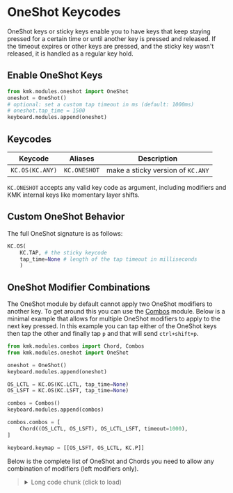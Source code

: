 # OneShot Keycodes

OneShot keys or sticky keys enable you to have keys that keep staying pressed
for a certain time or until another key is pressed and released.
If the timeout expires or other keys are pressed, and the sticky key wasn't
released, it is handled as a regular key hold.

## Enable OneShot Keys

```python
from kmk.modules.oneshot import OneShot
oneshot = OneShot()
# optional: set a custom tap timeout in ms (default: 1000ms)
# oneshot.tap_time = 1500
keyboard.modules.append(oneshot)
```

## Keycodes

|Keycode          | Aliases      |Description                       |
|-----------------|--------------|----------------------------------|
|`KC.OS(KC.ANY)`  | `KC.ONESHOT` |make a sticky version of `KC.ANY` |

`KC.ONESHOT` accepts any valid key code as argument, including modifiers and KMK
internal keys like momentary layer shifts.

## Custom OneShot Behavior

The full OneShot signature is as follows:

```python
KC.OS(
    KC.TAP, # the sticky keycode
    tap_time=None # length of the tap timeout in milliseconds
    )
```

## OneShot Modifier Combinations

The OneShot module by default cannot apply two OneShot modifiers to another key. To get around this you can use the [Combos](combos.md) module. Below is a minimal example that allows for multiple OneShot modifiers to apply to the next key pressed. In this example you can tap either of the OneShot keys then tap the other and finally tap `p` and that will send `ctrl+shift+p`.

```python
from kmk.modules.combos import Chord, Combos
from kmk.modules.oneshot import OneShot

oneshot = OneShot()
keyboard.modules.append(oneshot)

OS_LCTL = KC.OS(KC.LCTL, tap_time=None)
OS_LSFT = KC.OS(KC.LSFT, tap_time=None)

combos = Combos()
keyboard.modules.append(combos)

combos.combos = [
    Chord((OS_LCTL, OS_LSFT), OS_LCTL_LSFT, timeout=1000),
]

keyboard.keymap = [[OS_LSFT, OS_LCTL, KC.P]]
```

Below is the complete list of OneShot and Chords you need to allow any combination of modifiers (left modifiers only).

> <details>
>     <summary>Long code chunk (click to load)</summary>
> 
>     ```python
>     OS_LCTL = KC.OS(KC.LCTL, tap_time=None)
>     OS_LSFT = KC.OS(KC.LSFT, tap_time=None)
>     OS_LGUI = KC.OS(KC.LGUI, tap_time=None)
>     OS_LALT = KC.OS(KC.LALT, tap_time=None)
> 
>     OS_LCTL_LSFT = KC.OS(KC.LCTL(OS_LSFT), tap_time=None)
>     OS_LCTL_LALT = KC.OS(KC.LCTL(OS_LALT), tap_time=None)
>     OS_LCTL_LGUI = KC.OS(KC.LCTL(OS_LGUI), tap_time=None)
>     OS_LSFT_LALT = KC.OS(KC.LSFT(OS_LALT), tap_time=None)
>     OS_LSFT_LGUI = KC.OS(KC.LSFT(OS_LGUI), tap_time=None)
>     OS_LALT_LGUI = KC.OS(KC.LALT(OS_LGUI), tap_time=None)
> 
>     OS_LCTL_LSFT_LGUI = KC.OS(KC.LCTL(KC.LSFT(OS_LGUI)), tap_time=None)
>     OS_LCTL_LSFT_LALT = KC.OS(KC.LCTL(KC.LSFT(OS_LALT)), tap_time=None)
>     OS_LCTL_LALT_LGUI = KC.OS(KC.LCTL(KC.LALT(OS_LGUI)), tap_time=None)
>     OS_LSFT_LALT_LGUI = KC.OS(KC.LSFT(KC.LALT(OS_LGUI)), tap_time=None)
> 
>     OS_LCTL_LSFT_LALT_LGUI = KC.OS(KC.LCTL(KC.LSFT(KC.LALT(OS_LGUI))), tap_time=None)
> 
>     combos.combos = [
>         Chord((OS_LCTL, OS_LSFT), OS_LCTL_LSFT, timeout=1000),
>         Chord((OS_LCTL, OS_LALT), OS_LCTL_LALT, timeout=1000),
>         Chord((OS_LCTL, OS_LGUI), OS_LCTL_LGUI, timeout=1000),
>         Chord((OS_LSFT, OS_LALT), OS_LSFT_LALT, timeout=1000),
>         Chord((OS_LSFT, OS_LGUI), OS_LSFT_LGUI, timeout=1000),
>         Chord((OS_LALT, OS_LGUI), OS_LALT_LGUI, timeout=1000),
> 
>         Chord((OS_LCTL, OS_LSFT, OS_LGUI), OS_LCTL_LSFT_LGUI, timeout=1000),
>         Chord((OS_LCTL, OS_LSFT, OS_LALT), OS_LCTL_LSFT_LALT, timeout=1000),
>         Chord((OS_LCTL, OS_LALT, OS_LGUI), OS_LCTL_LALT_LGUI, timeout=1000),
>         Chord((OS_LSFT, OS_LALT, OS_LGUI), OS_LSFT_LALT_LGUI, timeout=1000),
> 
>         Chord((OS_LCTL, OS_LSFT, OS_LALT, OS_LGUI), OS_LCTL_LSFT_LALT_LGUI, timeout=1000),
>     ]
>     ```
> 
> </details>
